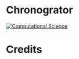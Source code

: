 Chronogrator
============

[![Computational Science](http://preview.computationalscience.nl/wp-content/uploads/2014/09/computationalsciencelogo-fc-trans-300x100.png)](http://uva.computationalscience.nl/)

# Credits

